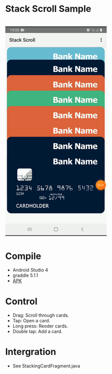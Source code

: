 
Stack Scroll Sample
===================================
![](screenshots/main.gif)
===================================
# Compile
- Android Studio 4
- graddle 5.1.1
- [APK](https://github.com/hucancode/StackScroll/releases)

# Control
- Drag: Scroll through cards.
- Tap: Open a card.
- Long press: Reoder cards.
- Double tap: Add a card.

# Intergration
- See StackingCardFragment.java